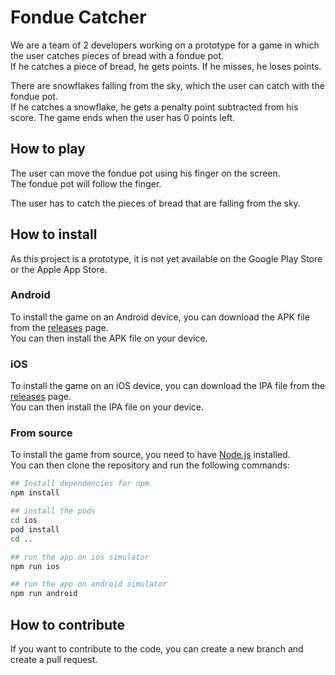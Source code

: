 # Fondue Catcher

We are a team of 2 developers working on a prototype for a game 
in which the user catches pieces of bread with a fondue pot.
</br>
If he catches a piece of bread, he gets points. If he misses, he loses points.

There are snowflakes falling from the sky, which the user can catch with the fondue pot.</br>
If he catches a snowflake, he gets a penalty point subtracted from his score.
The game ends when the user has 0 points left.

## How to play

The user can move the fondue pot using his finger on the screen.</br>
The fondue pot will follow the finger.

The user has to catch the pieces of bread that are falling from the sky.</br>

## How to install

As this project is a prototype, it is not yet available on the Google Play Store or the Apple App Store.</br>

### Android

To install the game on an Android device, you can download the APK file from the [releases](https://github.com/Bissbert/FondueCatcher/releases) page.</br>
You can then install the APK file on your device.

### iOS

To install the game on an iOS device, you can download the IPA file from the [releases](https://github.com/Bissbert/FondueCatcher/releases) page.</br>
You can then install the IPA file on your device.

### From source

To install the game from source, you need to have [Node.js](https://nodejs.org/en/) installed.</br>
You can then clone the repository and run the following commands:

```bash
## Install dependencies for npm
npm install

## install the pods
cd ios
pod install
cd ..

## run the app on ios simulator
npm run ios

## run the app on android simulator
npm run android
```

## How to contribute

If you want to contribute to the code, you can create a new branch and create a pull request.</br>
